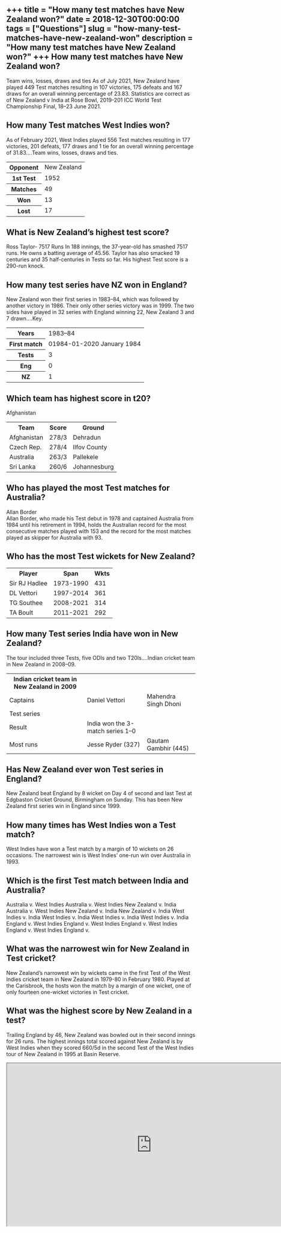 +++
title = "How many test matches have New Zealand won?"
date = 2018-12-30T00:00:00
tags = ["Questions"]
slug = "how-many-test-matches-have-new-zealand-won"
description = "How many test matches have New Zealand won?"
+++
How many test matches have New Zealand won?
-------------------------------------------

Team wins, losses, draws and ties As of July 2021, New Zealand have played 449 Test matches resulting in 107 victories, 175 defeats and 167 draws for an overall winning percentage of 23.83. Statistics are correct as of New Zealand v India at Rose Bowl, 2019-201 ICC World Test Championship Final, 18–23 June 2021.

How many Test matches West Indies won?
--------------------------------------

As of February 2021, West Indies played 556 Test matches resulting in 177 victories, 201 defeats, 177 draws and 1 tie for an overall winning percentage of 31.83….Team wins, losses, draws and ties.

<table><tr><th>Opponent</th><td>New Zealand</td></tr><tr><th>1st Test</th><td>1952</td></tr><tr><th>Matches</th><td>49</td></tr><tr><th>Won</th><td>13</td></tr><tr><th>Lost</th><td>17</td></tr></table>

What is New Zealand’s highest test score?
-----------------------------------------

Ross Taylor- 7517 Runs In 188 innings, the 37-year-old has smashed 7517 runs. He owns a batting average of 45.56. Taylor has also smacked 19 centuries and 35 half-centuries in Tests so far. His highest Test score is a 290-run knock.

How many test series have NZ won in England?
--------------------------------------------

New Zealand won their first series in 1983–84, which was followed by another victory in 1986. Their only other series victory was in 1999. The two sides have played in 32 series with England winning 22, New Zealand 3 and 7 drawn….Key.

<table><tr><th>Years</th><td>1983–84</td></tr><tr><th>First match</th><td>01984-01-2020 January 1984</td></tr><tr><th>Tests</th><td>3</td></tr><tr><th>Eng</th><td>0</td></tr><tr><th>NZ</th><td>1</td></tr></table>

Which team has highest score in t20?
------------------------------------

Afghanistan

<table><tr><th>Team</th><th>Score</th><th>Ground</th></tr><tr><td>Afghanistan</td><td>278/3</td><td>Dehradun</td></tr><tr><td>Czech Rep.</td><td>278/4</td><td>Ilfov County</td></tr><tr><td>Australia</td><td>263/3</td><td>Pallekele</td></tr><tr><td>Sri Lanka</td><td>260/6</td><td>Johannesburg</td></tr></table>

Who has played the most Test matches for Australia?
---------------------------------------------------

Allan Border  
Allan Border, who made his Test debut in 1978 and captained Australia from 1984 until his retirement in 1994, holds the Australian record for the most consecutive matches played with 153 and the record for the most matches played as skipper for Australia with 93.

Who has the most Test wickets for New Zealand?
----------------------------------------------

<table><tr><th>Player</th><th>Span</th><th>Wkts</th></tr><tr><td>Sir RJ Hadlee</td><td>1973-1990</td><td>431</td></tr><tr><td>DL Vettori</td><td>1997-2014</td><td>361</td></tr><tr><td>TG Southee</td><td>2008-2021</td><td>314</td></tr><tr><td>TA Boult</td><td>2011-2021</td><td>292</td></tr></table>

How many Test series India have won in New Zealand?
---------------------------------------------------

The tour included three Tests, five ODIs and two T20Is….Indian cricket team in New Zealand in 2008–09.

<table><tr><th>Indian cricket team in New Zealand in 2009</th></tr><tr><td>Captains</td><td>Daniel Vettori</td><td>Mahendra Singh Dhoni</td></tr><tr><td>Test series</td></tr><tr><td>Result</td><td>India won the 3-match series 1–0</td></tr><tr><td>Most runs</td><td>Jesse Ryder (327)</td><td>Gautam Gambhir (445)</td></tr></table>

Has New Zealand ever won Test series in England?
------------------------------------------------

New Zealand beat England by 8 wicket on Day 4 of second and last Test at Edgbaston Cricket Ground, Birmingham on Sunday. This has been New Zealand first series win in England since 1999.

How many times has West Indies won a Test match?
------------------------------------------------

West Indies have won a Test match by a margin of 10 wickets on 26 occasions. The narrowest win is West Indies’ one-run win over Australia in 1993.

Which is the first Test match between India and Australia?
----------------------------------------------------------

Australia v. West Indies Australia v. West Indies New Zealand v. India Australia v. West Indies New Zealand v. India New Zealand v. India West Indies v. India West Indies v. India West Indies v. India West Indies v. India England v. West Indies England v. West Indies England v. West Indies England v. West Indies England v.

What was the narrowest win for New Zealand in Test cricket?
-----------------------------------------------------------

New Zealand’s narrowest win by wickets came in the first Test of the West Indies cricket team in New Zealand in 1979-80 in February 1980. Played at the Carisbrook, the hosts won the match by a margin of one wicket, one of only fourteen one-wicket victories in Test cricket.

What was the highest score by New Zealand in a test?
----------------------------------------------------

Trailing England by 46, New Zealand was bowled out in their second innings for 26 runs. The highest innings total scored against New Zealand is by West Indies when they scored 660/5d in the second Test of the West Indies tour of New Zealand in 1995 at Basin Reserve.

<iframe allow="accelerometer; autoplay; clipboard-write; encrypted-media; gyroscope; picture-in-picture" allowfullscreen="" class="__youtube_prefs__  epyt-is-override  no-lazyload" data-no-lazy="1" data-origheight="433" data-origwidth="770" data-skipgform_ajax_framebjll="" height="433" id="_ytid_54846" loading="lazy" src="https://www.youtube.com/embed/Pw-zZL484DY?enablejsapi=1&autoplay=0&cc_load_policy=0&cc_lang_pref=&iv_load_policy=1&loop=0&modestbranding=0&rel=1&fs=1&playsinline=0&autohide=2&theme=dark&color=red&controls=1&" title="YouTube player" width="770"></iframe>